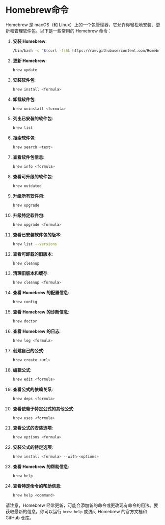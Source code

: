 # Homebrew命令

Homebrew 是 macOS（和 Linux）上的一个包管理器，它允许你轻松地安装、更新和管理软件包。以下是一些常用的 Homebrew 命令：

1. **安装 Homebrew**:

   ```sh
   /bin/bash -c "$(curl -fsSL https://raw.githubusercontent.com/Homebrew/install/HEAD/install.sh)"
   ```

2. **更新 Homebrew**:

   ```sh
   brew update
   ```

3. **安装软件包**:

   ```sh
   brew install <formula>
   ```

4. **卸载软件包**:

   ```sh
   brew uninstall <formula>
   ```

5. **列出已安装的软件包**:

   ```sh
   brew list
   ```

6. **搜索软件包**:

   ```sh
   brew search <text>
   ```

7. **查看软件包信息**:

   ```sh
   brew info <formula>
   ```

8. **查看可升级的软件包**:

   ```sh
   brew outdated
   ```

9. **升级所有软件包**:

   ```sh
   brew upgrade
   ```

10. **升级特定软件包**:

    ```sh
    brew upgrade <formula>
    ```

11. **查看已安装软件包的版本**:

    ```sh
    brew list --versions
    ```

12. **查看可卸载的旧版本**:

    ```sh
    brew cleanup
    ```

13. **清理旧版本和缓存**:

    ```sh
    brew cleanup <formula>
    ```

14. **查看 Homebrew 的配置信息**:

    ```sh
    brew config
    ```

15. **查看 Homebrew 的诊断信息**:

    ```sh
    brew doctor
    ```

16. **查看 Homebrew 的日志**:

    ```sh
    brew log <formula>
    ```

17. **创建自己的公式**:

    ```sh
    brew create <url>
    ```

18. **编辑公式**:

    ```sh
    brew edit <formula>
    ```

19. **查看公式的依赖关系**:

    ```sh
    brew deps <formula>
    ```

20. **查看依赖于特定公式的其他公式**:

    ```sh
    brew uses <formula>
    ```

21. **查看公式的安装选项**:

    ```sh
    brew options <formula>
    ```

22. **安装公式的特定选项**:

    ```sh
    brew install <formula> --with-<options>
    ```

23. **查看 Homebrew 的帮助信息**:

    ```sh
    brew help
    ```

24. **查看特定命令的帮助信息**:

    ```sh
    brew help <command>
    ```

请注意，Homebrew 经常更新，可能会添加新的命令或更改现有命令的用法。要获取最新的信息，你可以运行 `brew help` 或访问 Homebrew 的官方文档和 GitHub 仓库。
